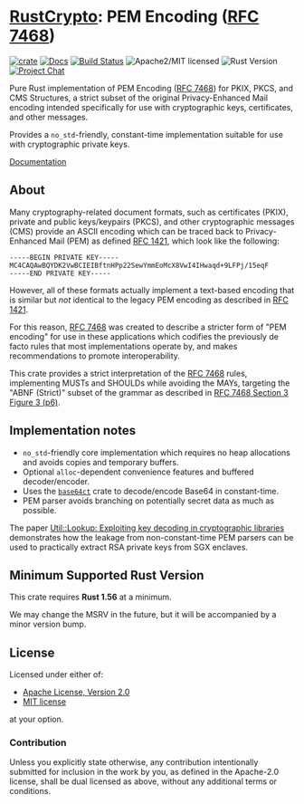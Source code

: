 # [RustCrypto]: PEM Encoding ([RFC 7468])

[![crate][crate-image]][crate-link]
[![Docs][docs-image]][docs-link]
[![Build Status][build-image]][build-link]
![Apache2/MIT licensed][license-image]
![Rust Version][rustc-image]
[![Project Chat][chat-image]][chat-link]

Pure Rust implementation of PEM Encoding ([RFC 7468]) for PKIX, PKCS, and
CMS Structures, a strict subset of the original Privacy-Enhanced Mail encoding
intended  specifically for use with cryptographic keys, certificates, and other
messages.

Provides a `no_std`-friendly, constant-time implementation suitable for use with
cryptographic private keys.

[Documentation][docs-link]

## About

Many cryptography-related document formats, such as certificates (PKIX),
private and public keys/keypairs (PKCS), and other cryptographic messages (CMS)
provide an ASCII encoding which can be traced back to Privacy-Enhanced Mail
(PEM) as defined [RFC 1421], which look like the following:

```text
-----BEGIN PRIVATE KEY-----
MC4CAQAwBQYDK2VwBCIEIBftnHPp22SewYmmEoMcX8VwI4IHwaqd+9LFPj/15eqF
-----END PRIVATE KEY-----
```

However, all of these formats actually implement a text-based encoding that is
similar but *not* identical to the legacy PEM encoding as described in
[RFC 1421].

For this reason, [RFC 7468] was created to describe a stricter form of
"PEM encoding" for use in these applications which codifies the previously
de facto rules that most implementations operate by, and makes recommendations
to promote interoperability.

This crate provides a strict interpretation of the [RFC 7468] rules,
implementing MUSTs and SHOULDs while avoiding the MAYs, targeting the
"ABNF (Strict)" subset of the grammar as described in
[RFC 7468 Section 3 Figure 3 (p6)][RFC 7468 p6].

## Implementation notes

- `no_std`-friendly core implementation which requires no heap allocations
  and avoids copies and temporary buffers.
- Optional `alloc`-dependent convenience features and buffered decoder/encoder.
- Uses the [`base64ct`] crate to decode/encode Base64 in constant-time.
- PEM parser avoids branching on potentially secret data as much as possible.

The paper [Util::Lookup: Exploiting key decoding in cryptographic libraries][Util::Lookup]
demonstrates how the leakage from non-constant-time PEM parsers can be used
to practically extract RSA private keys from SGX enclaves.

## Minimum Supported Rust Version

This crate requires **Rust 1.56** at a minimum.

We may change the MSRV in the future, but it will be accompanied by a minor
version bump.

## License

Licensed under either of:

- [Apache License, Version 2.0](http://www.apache.org/licenses/LICENSE-2.0)
- [MIT license](http://opensource.org/licenses/MIT)

at your option.

### Contribution

Unless you explicitly state otherwise, any contribution intentionally submitted
for inclusion in the work by you, as defined in the Apache-2.0 license, shall be
dual licensed as above, without any additional terms or conditions.

[//]: # (badges)

[crate-image]: https://buildstats.info/crate/pem-rfc7468
[crate-link]: https://crates.io/crates/pem-rfc7468
[docs-image]: https://docs.rs/pem-rfc7468/badge.svg
[docs-link]: https://docs.rs/pem-rfc7468/
[build-image]: https://github.com/RustCrypto/formats/actions/workflows/pem-rfc7468.yml/badge.svg
[build-link]: https://github.com/RustCrypto/formats/actions/workflows/pem-rfc7468.yml
[license-image]: https://img.shields.io/badge/license-Apache2.0/MIT-blue.svg
[rustc-image]: https://img.shields.io/badge/rustc-1.56+-blue.svg
[chat-image]: https://img.shields.io/badge/zulip-join_chat-blue.svg
[chat-link]: https://rustcrypto.zulipchat.com/#narrow/stream/300570-formats

[//]: # (links)

[RustCrypto]: https://github.com/rustcrypto
[RFC 1421]: https://datatracker.ietf.org/doc/html/rfc1421
[RFC 7468]: https://datatracker.ietf.org/doc/html/rfc7468
[RFC 7468 p6]: https://datatracker.ietf.org/doc/html/rfc7468#page-6
[`base64ct`]: https://github.com/RustCrypto/formats/tree/master/base64ct
[Util::Lookup]: https://arxiv.org/pdf/2108.04600.pdf
